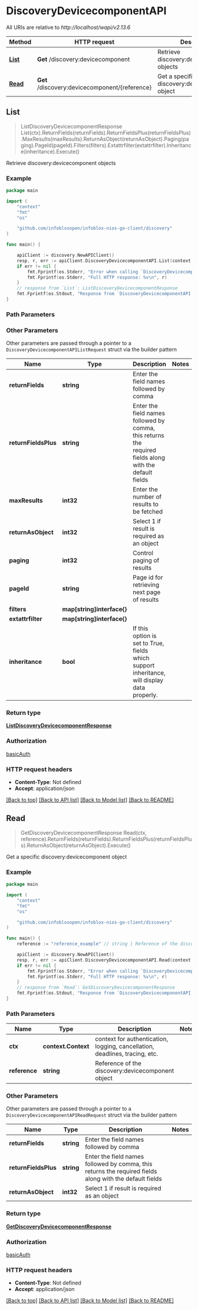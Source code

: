 # DiscoveryDevicecomponentAPI

All URIs are relative to *http://localhost/wapi/v2.13.6*

Method | HTTP request | Description
------------- | ------------- | -------------
[**List**](DiscoveryDevicecomponentAPI.md#List) | **Get** /discovery:devicecomponent | Retrieve discovery:devicecomponent objects
[**Read**](DiscoveryDevicecomponentAPI.md#Read) | **Get** /discovery:devicecomponent/{reference} | Get a specific discovery:devicecomponent object



## List

> ListDiscoveryDevicecomponentResponse List(ctx).ReturnFields(returnFields).ReturnFieldsPlus(returnFieldsPlus).MaxResults(maxResults).ReturnAsObject(returnAsObject).Paging(paging).PageId(pageId).Filters(filters).Extattrfilter(extattrfilter).Inheritance(inheritance).Execute()

Retrieve discovery:devicecomponent objects



### Example

```go
package main

import (
	"context"
	"fmt"
	"os"

	"github.com/infobloxopen/infoblox-nios-go-client/discovery"
)

func main() {

	apiClient := discovery.NewAPIClient()
	resp, r, err := apiClient.DiscoveryDevicecomponentAPI.List(context.Background()).Execute()
	if err != nil {
		fmt.Fprintf(os.Stderr, "Error when calling `DiscoveryDevicecomponentAPI.List``: %v\n", err)
		fmt.Fprintf(os.Stderr, "Full HTTP response: %v\n", r)
	}
	// response from `List`: ListDiscoveryDevicecomponentResponse
	fmt.Fprintf(os.Stdout, "Response from `DiscoveryDevicecomponentAPI.List`: %v\n", resp)
}
```

### Path Parameters



### Other Parameters

Other parameters are passed through a pointer to a `DiscoveryDevicecomponentAPIListRequest` struct via the builder pattern


Name | Type | Description  | Notes
------------- | ------------- | ------------- | -------------
**returnFields** | **string** | Enter the field names followed by comma | 
**returnFieldsPlus** | **string** | Enter the field names followed by comma, this returns the required fields along with the default fields | 
**maxResults** | **int32** | Enter the number of results to be fetched | 
**returnAsObject** | **int32** | Select 1 if result is required as an object | 
**paging** | **int32** | Control paging of results | 
**pageId** | **string** | Page id for retrieving next page of results | 
**filters** | **map[string]interface{}** |  | 
**extattrfilter** | **map[string]interface{}** |  | 
**inheritance** | **bool** | If this option is set to True, fields which support inheritance, will display data properly. | 

### Return type

[**ListDiscoveryDevicecomponentResponse**](ListDiscoveryDevicecomponentResponse.md)

### Authorization

[basicAuth](../README.md#basicAuth)

### HTTP request headers

- **Content-Type**: Not defined
- **Accept**: application/json

[[Back to top]](#) [[Back to API list]](../README.md#documentation-for-api-endpoints)
[[Back to Model list]](../README.md#documentation-for-models)
[[Back to README]](../README.md)


## Read

> GetDiscoveryDevicecomponentResponse Read(ctx, reference).ReturnFields(returnFields).ReturnFieldsPlus(returnFieldsPlus).ReturnAsObject(returnAsObject).Execute()

Get a specific discovery:devicecomponent object



### Example

```go
package main

import (
	"context"
	"fmt"
	"os"

	"github.com/infobloxopen/infoblox-nios-go-client/discovery"
)

func main() {
	reference := "reference_example" // string | Reference of the discovery:devicecomponent object

	apiClient := discovery.NewAPIClient()
	resp, r, err := apiClient.DiscoveryDevicecomponentAPI.Read(context.Background(), reference).Execute()
	if err != nil {
		fmt.Fprintf(os.Stderr, "Error when calling `DiscoveryDevicecomponentAPI.Read``: %v\n", err)
		fmt.Fprintf(os.Stderr, "Full HTTP response: %v\n", r)
	}
	// response from `Read`: GetDiscoveryDevicecomponentResponse
	fmt.Fprintf(os.Stdout, "Response from `DiscoveryDevicecomponentAPI.Read`: %v\n", resp)
}
```

### Path Parameters


Name | Type | Description  | Notes
------------- | ------------- | ------------- | -------------
**ctx** | **context.Context** | context for authentication, logging, cancellation, deadlines, tracing, etc.
**reference** | **string** | Reference of the discovery:devicecomponent object | 

### Other Parameters

Other parameters are passed through a pointer to a `DiscoveryDevicecomponentAPIReadRequest` struct via the builder pattern


Name | Type | Description  | Notes
------------- | ------------- | ------------- | -------------
**returnFields** | **string** | Enter the field names followed by comma | 
**returnFieldsPlus** | **string** | Enter the field names followed by comma, this returns the required fields along with the default fields | 
**returnAsObject** | **int32** | Select 1 if result is required as an object | 

### Return type

[**GetDiscoveryDevicecomponentResponse**](GetDiscoveryDevicecomponentResponse.md)

### Authorization

[basicAuth](../README.md#basicAuth)

### HTTP request headers

- **Content-Type**: Not defined
- **Accept**: application/json

[[Back to top]](#) [[Back to API list]](../README.md#documentation-for-api-endpoints)
[[Back to Model list]](../README.md#documentation-for-models)
[[Back to README]](../README.md)

